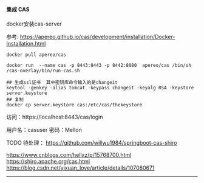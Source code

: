 #### 集成 CAS

docker安装cas-server

参考: https://apereo.github.io/cas/development/installation/Docker-Installation.html
```docker
docker pull apereo/cas

docker run  --name cas -p 8443:8443 -p 8442:8080  apereo/cas /bin/sh /cas-overlay/bin/run-cas.sh

## 生成ssl证书  其中密钥库命令输入的是changeit
keytool -genkey -alias tomcat -keypass changeit -keyalg RSA -keystore server.keystore
## 复制
docker cp server.keystore cas:/etc/cas/thekeystore

```

访问：https://localhost:8443/cas/login

用户名：casuser
密码：Mellon

TODO
待处理：
https://github.com/willwu1984/springboot-cas-shiro

https://www.cnblogs.com/hellxz/p/15768700.html
https://shiro.apache.org/cas.html
https://blog.csdn.net/yixuan_love/article/details/107080671


---